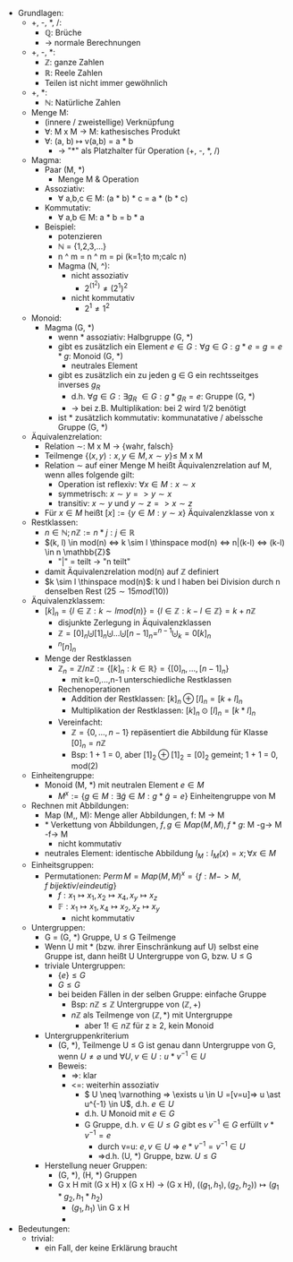 - Grundlagen:
	- +, -, $\ast$, /:
		- $\mathbb{Q}$: Brüche
		- -> normale Berechnungen
	- +, -, $\ast$:
		- $\mathbb{Z}$: ganze Zahlen
		- $\mathbb{R}$: Reele Zahlen
		- Teilen ist nicht immer gewöhnlich
	- +, $\ast$:
		- $\mathbb{N}$: Natürliche Zahlen
	- Menge M:
		- (innere / zweistellige) Verknüpfung
		- $\forall$: M x M -> M: kathesisches Produkt
		- $\forall$: (a, b) $\mapsto$ v(a,b) = a * b
			- -> "*" als Platzhalter für Operation (+, -, $\ast$, /)
	- Magma:
		- Paar (M, *)
			- Menge M & Operation
		- Assoziativ:
			- $\forall$ a,b,c $\in$ M: (a * b) * c = a * (b * c)
		- Kommutativ:
			- $\forall$ a,b $\in$ M: a * b = b * a
		- Beispiel:
			- potenzieren
			- $\mathbb{N}$ = {1,2,3,...}
			- n ^ m = n ^ m = pi (k=1;to m;calc n)
			- Magma (N, ^):
				- nicht assoziativ
					- $2^{(1^2)} \neq (2^1)^2$
				- nicht kommutativ
					- $2^1 \neq 1^2$
	- Monoid:
		- Magma (G, *)
			- wenn * assoziativ: Halbgruppe (G, *)
			- gibt es zusätzlich ein Element $e \in G: \forall g \in G: g * e = g = e * g$: Monoid (G, *)
				- neutrales Element
			- gibt es zusätzlich ein zu jeden g $\in$ G ein rechtsseitges inverses $g_R$
				- d.h. $\forall g \in G: \exists g_R$ $\in G: g * g_R = e$: Gruppe (G, *)
				- -> bei z.B. Multiplikation: bei 2 wird 1/2 benötigt
			- ist * zusätzlich kommutativ: kommunatative / abelssche Gruppe (G, *)
	- Äquivalenzrelation:
		- Relation $\sim$: M x M -> {wahr, falsch}
		- Teilmenge $\{(x,y): x, y \in M, x \sim y\} \leq$ M x M
		- Relation $\sim$ auf einer Menge M heißt Äquivalenzrelation auf M, wenn alles folgende gilt:
			- Operation ist reflexiv: $\forall x \in M: x \sim x$
			- symmetrisch: $x \sim y => y \sim x$
			- transitiv: $x \sim y$ und $y \sim z => x \sim z$
		- Für $x \in M$ heißt $[x] := \{ y \in M: y \sim x\}$ Äquivalenzklasse von x
	- Restklassen:
		- $n \in \mathbb{N}; n \mathbb{Z} := { n \ast j : j \in \mathbb{R} }$
		- $(k, l) \in mod(n) <=> k \sim l \thinspace mod(n) <=> n|(k-l) <=> (k-l) \in n \mathbb{Z}$
			- "|" = teilt -> "n teilt"
		- damit Äquivalenzrelation mod(n) auf $\mathbb{Z}$ definiert
		- $k \sim l \thinspace mod(n)$: k und l haben bei Division durch n denselben Rest ($25 \sim 15 mod(10)$)
	- Äquivalenzklassem:
		- $[k]_n = \{l \in \mathbb{Z}: k \sim l mod(n)\} = \{l \in \mathbb{Z}: k - l \in \mathbb{Z}\} = k + n\mathbb{Z}$
			- disjunkte Zerlegung in Äquivalenzklassen
			- $\mathbb{Z} = [0]_n \biguplus [1]_n \biguplus ... \biguplus [n-1]_n = ^{n-1}\biguplus_k=0 [k]_n$
			- $^n[n]_n$
		- Menge der Restklassen
			- $\mathbb{Z}_n = \mathbb{Z}/n\mathbb{Z} := \{[k]_n: k \in \mathbb{R}\} = \{[0]_n, ..., [n-1]_n\}$
				- mit k=0,...,n-1 unterschiedliche Restklassen
			- Rechenoperationen
				- Addition der Restklassen: $[k]_{n} \oplus [l]_{n}=[k+l]_{n}$
				- Multiplikation der Restklassen: $[k]_{n} \odot [l]_{n}=[k \ast l]_{n}$
			- Vereinfacht:
				- $\mathbb{Z} = \{0, ..., n-1\}$ repäsentiert die Abbildung für Klasse $[0]_n = n\mathbb{Z}$
				- Bsp: 1 + 1 = 0, aber $[1]_2 \oplus [1]_2 = [0]_2$ gemeint; 1 + 1 = 0, mod(2)
	- Einheitengruppe:
		- Monoid (M, *) mit neutralen Element $e \in M$
			- $M^x := \{g \in M: \exists \widetilde{g} \in M: g \ast \widetilde{g} = e\}$ Einheitengruppe von M
	- Rechnen mit Abbildungen:
		- Map (M,, M): Menge aller Abbildungen, f: M -> M
		- $\ast$ Verkettung von Abbildungen, $f,g \in Map(M, M), f \ast g$: M -g-> M -f-> M
			- nicht kommutativ
		- neutrales Element: identische Abbildung $I_M: I_M(x) = x; \forall x \in M$
	- Einheitsgruppen:
		- Permutationen: $Perm \, M = Map(M, M)^x = \{f: M -> M, f \  bijektiv / eindeutig\}$
			- $f: x_1 \mapsto x_1, x_2 \mapsto x_4, x_y \mapsto x_z$
			- $\mathbb{F}: x_1 \mapsto x_1 ,x_4 \mapsto x_2, x_z \mapsto x_y$
				- nicht kommutativ
	- Untergruppen:
		- G = (G, $\ast$) Gruppe, U $\leq$ G Teilmenge
		- Wenn U mit $\ast$ (bzw. ihrer Einschränkung auf U) selbst eine Gruppe ist, dann heißt U Untergruppe von G, bzw. U $\leq$ G
		- triviale Untergruppen:
			- $\{e\} \leq G$
			- $G \leq G$
			- bei beiden Fällen in der selben Gruppe: einfache Gruppe
				- Bsp: $n\mathbb{Z} \leq \mathbb{Z}$ Untergruppe von $(\mathbb{Z}, +)$
				- $n\mathbb{Z}$ als Teilmenge von $(\mathbb{Z}, \ast)$  mit Untergruppe
					- aber $1 ! \in n\mathbb{Z}$ für z $\geq$ 2, kein Monoid
		- Untergruppenkriterium
			- (G, $\ast$), Teilmenge U $\leq$ G ist genau dann Untergruppe von G, wenn $U \neq \varnothing$ und $\forall U, v \in U: u \ast v^{-1} \in U$
			- Beweis:
				- =>: klar
				- <=: weiterhin assoziativ
					- $ U \neq \varnothing => \exists u \in U =[v=u]=> u \ast u^{-1} \in U$, d.h. $e \in U$
					- d.h. U Monoid mit $e \in G$
					- G Gruppe, d.h. $v \in U \leq G$ gibt es $v^{-1} \in G$ erfüllt $v \ast v^{-1} = e$
						- durch v=u: $e,v \in U$ => $e \ast v^{-1} = v^{-1} \in U$
						- =>d.h. (U, $\ast$) Gruppe, bzw. $U \leq G$
		- Herstellung neuer Gruppen:
			- (G, $\ast$), (H, *) Gruppen
			- G x H mit (G x H) x (G x H) -> (G x H), $((g_1, h_1), (g_2, h_2)) \mapsto (g_1 \ast g_2, h_1 \ast h_2)$
				- $(g_1, h_1)$ \in G x H
				-
- Bedeutungen:
	- trivial:
		- ein Fall, der keine Erklärung braucht